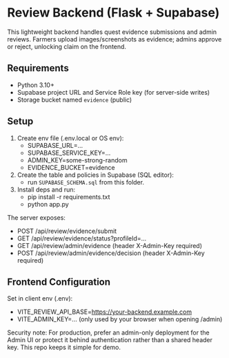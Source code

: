 # Review Backend (Flask + Supabase)

This lightweight backend handles quest evidence submissions and admin reviews. Farmers upload images/screenshots as evidence; admins approve or reject, unlocking claim on the frontend.

## Requirements
- Python 3.10+
- Supabase project URL and Service Role key (for server-side writes)
- Storage bucket named `evidence` (public)

## Setup
1. Create env file (.env.local or OS env):
   - SUPABASE_URL=...
   - SUPABASE_SERVICE_KEY=...
   - ADMIN_KEY=some-strong-random
   - EVIDENCE_BUCKET=evidence
2. Create the table and policies in Supabase (SQL editor):
   - run `SUPABASE_SCHEMA.sql` from this folder.
3. Install deps and run:
   - pip install -r requirements.txt
   - python app.py

The server exposes:
- POST /api/review/evidence/submit
- GET  /api/review/evidence/status?profileId=...
- GET  /api/review/admin/evidence  (header X-Admin-Key required)
- POST /api/review/admin/evidence/decision (header X-Admin-Key required)

## Frontend Configuration
Set in client env (.env):
- VITE_REVIEW_API_BASE=https://your-backend.example.com
- VITE_ADMIN_KEY=... (only used by your browser when opening /admin)

Security note: For production, prefer an admin-only deployment for the Admin UI or protect it behind authentication rather than a shared header key. This repo keeps it simple for demo.
